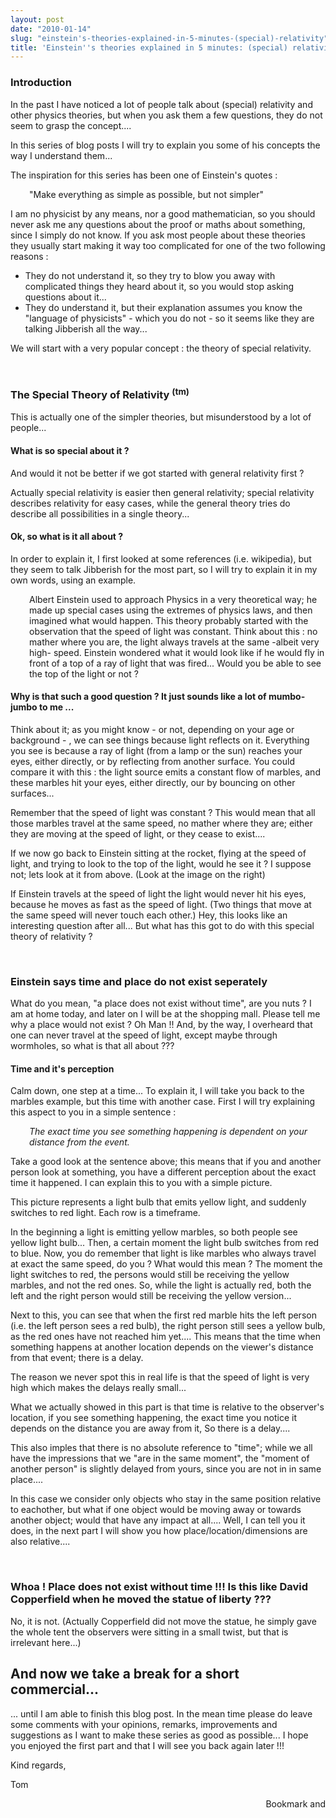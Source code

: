 ```yaml
---
layout: post
date: "2010-01-14"
slug: "einstein's-theories-explained-in-5-minutes-(special)-relativity"
title: 'Einstein''s theories explained in 5 minutes: (special) relativity'
---
```


<h3>Introduction</h3>
<p>In the past I have noticed a lot of people talk about (special) relativity and other physics theories, but when you ask them a few questions, they do not seem to grasp the concept....</p>
<p>In this series of blog posts I will try to explain you some of his concepts the way I understand them...</p>
<p>The inspiration for this series has been one of Einstein's quotes :</p>
<p style="padding-left: 30px;">"Make everything as simple as possible, but not simpler"</p>
<p>I am no physicist by any means, nor a good mathematician, so you should never ask me any questions about the proof or maths about something, since I simply do not know. If you ask most people about these theories they usually start making it way too complicated for one of the two following reasons :</p>
<ul>
<li>They do not understand it, so they try to blow you away with complicated things they heard about it, so you would stop asking questions about it...</li>
<li>They do understand it, but their explanation assumes you know the "language of physicists" - which you do not - so it seems like they are talking Jibberish all the way...</li>
</ul>
<p>We will start with a very popular concept : the theory of special relativity.</p>
<p></p>
<p>&nbsp;</p>
<h3>The Special Theory of Relativity <sup>(tm)</sup><br /></h3>
<p>This is actually one of the simpler theories, but misunderstood by a lot of people...</p>
<h4>What is so special about it ?<br /></h4>
<p>And would it not be better if we got started with general relativity first ?</p>
<p>Actually special relativity is easier then general relativity; special relativity describes relativity for easy cases, while the general theory tries do describe all possibilities in a single theory...</p>
<p><img style="float: left;" src="http://www.corebvba.be/blog/image.axd?picture=2010%2f1%2fEinsteinSpeedOfLight.png" alt="" /></p>
<h4>Ok, so what is it all about ?</h4>
<p>In order to explain it, I first looked at some references (i.e. wikipedia), but they seem to talk Jibberish for the most part, so I will try to explain it in my own words, using an example.</p>
<p style="padding-left: 30px;">Albert Einstein used to approach Physics in a very theoretical way; he made up special cases using the extremes of physics laws, and then imagined what would happen. This theory probably started with the observation that the speed of light was constant. Think about this : no mather where you are, the light always travels at the same -albeit very high- speed. Einstein wondered what it would look like if he would fly in front of a top of a ray of light that was fired... Would you be able to see the top of the light or not ?</p>
<p><img style="float: right;" src="http://www.corebvba.be/blog/image.axd?picture=2010%2f1%2fSpeedOfLightTop.png" alt="" /></p>
<h4>Why is that such a good question ? It just sounds like a lot of mumbo-jumbo to me ...<br /></h4>
<p>Think about it; as you might know - or not, depending on your age or background - , we can see things because light reflects on it. Everything you see is because a ray of light (from a lamp or the sun) reaches your eyes, either directly, or by reflecting from another surface. You could compare it with this : the light source emits a constant flow of marbles, and these marbles hit your eyes, either directly, our by bouncing on other surfaces...</p>
<p>Remember that the speed of light was constant ? This would mean that all those marbles travel at the same speed, no mather where they are; either they are moving at the speed of light, or they cease to exist....</p>
<p>If we now go back to Einstein sitting at the rocket, flying at the speed of light, and trying to look to the top of the light, would he see it ? I suppose not; lets look at it from above. (Look at the image on the right)</p>
<p>If Einstein travels at the speed of light the light would never hit his eyes, because he moves as fast as the speed of light. (Two things that move at the same speed will never touch each other.) Hey, this looks like an interesting question after all... But what has this got to do with this special theory of relativity ?</p>
<p>&nbsp;</p>
<h3>Einstein says time and place do not exist seperately<br /></h3>
<p>What do you mean, "a place does not exist without time", are you nuts ? I am at home today, and later on I will be at the shopping mall. Please tell me why a place would not exist ? Oh Man !! And, by the way, I overheard that one can never travel at the speed of light, except maybe through wormholes, so what is that all about ???</p>
<h4>Time and it's perception<br /></h4>
<p>Calm down, one step at a time... To explain it, I will take you back to the marbles example, but this time with another case. First I will try explaining this aspect to you in a simple sentence :</p>
<p style="padding-left: 30px;"><em>The exact time you see something happening is dependent on your distance from the event.</em></p>
<p>Take a good look at the sentence above; this means that if you and another person look at something, you have a different perception about the exact time it happened. I can explain this to you with a simple picture.</p>
<p><img style="float: left;" src="http://www.corebvba.be/blog/image.axd?picture=2010%2f1%2fRelativeSpeed.png" alt="" /></p>
<p>This picture represents a light bulb that emits yellow light, and suddenly switches to red light. Each row is a timeframe.</p>
<p>In the beginning a light is emitting yellow marbles, so both people see yellow light bulb... Then, a certain moment the light bulb switches from red to blue. Now, you do remember that light is like marbles who always travel at exact the same speed, do you ? What would this mean ? The moment the light switches to red, the persons would still be receiving the yellow marbles, and not the red ones. So, while the light is actually red, both the left and the right person would still be receiving the yellow version...</p>
<p>Next to this, you can see that when the first red marble hits the left person (i.e. the left person sees a red bulb), the right person still sees a yellow bulb, as the red ones have not reached him yet.... This means that the time when something happens at another location depends on the viewer's distance from that event; there is a delay.</p>
<p>The reason we never spot this in real life is that the speed of light is very high which makes the delays really small...</p>
<p>What we actually showed in this part is that time is relative to the observer's location, if you see something happening, the exact time you notice it depends on the distance you are away from it, So there is a delay....</p>
<p>This also imples that there is no absolute reference to "time"; while we all have the impressions that we "are in the same moment", the "moment of another person" is slightly delayed from yours, since you are not in in same place....</p>
<p>In this case we consider only objects who stay in the same position relative to eachother, but what if one object would be moving away or towards another object; would that have any impact at all.... Well, I can tell you it does, in the next part I will show you how place/location/dimensions are also relative....</p>
<p>&nbsp;</p>
<h3>Whoa ! Place does not exist without time !!! Is this like David Copperfield when he moved the statue of liberty ???</h3>
<p>No, it is not. (Actually Copperfield did not move the statue, he simply gave the whole tent the observers were sitting in a small twist, but that is irrelevant here...)</p>
<h2>And now we take a break for a short commercial...</h2>
<p>... until I am able to finish this blog post. In the mean time please do leave some comments with your opinions, remarks, improvements and suggestions as I want to make these series as good as possible... I hope you enjoyed the first part and that I will see you back again later !!!</p>
<p>Kind regards,</p>
<p>Tom</p><div style="text-align:right"><a class="addthis_button" href="http://www.addthis.com/bookmark.php?v=250&amp;pub=xa-4aec37702e3161d4"><img src="http://s7.addthis.com/static/btn/v2/lg-share-en.gif" width="125" height="16" alt="Bookmark and Share" style="border:0"/></a><script type="text/javascript" src="http://s7.addthis.com/js/250/addthis_widget.js#pub=xa-4aec37702e3161d4"></script></div>
